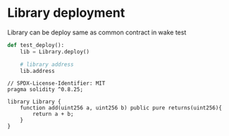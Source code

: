 # Library deployment

Library can be deploy same as common contract in wake test

```python
def test_deploy():
    lib = Library.deploy()

    # library address
    lib.address
```

```sol
// SPDX-License-Identifier: MIT
pragma solidity ^0.8.25;

library Library {
    function add(uint256 a, uint256 b) public pure returns(uint256){
        return a + b;
    }
}
```
